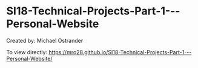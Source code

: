 # SI18-Technical-Projects-Part-1---Personal-Website

Created by: Michael Ostrander

To view directly: https://mro28.github.io/SI18-Technical-Projects-Part-1---Personal-Website/
